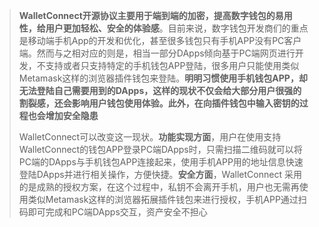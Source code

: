 > **WalletConnect开源协议主要用于端到端的加密，提高数字钱包的易用性，给用户更加轻松、安全的体验感**。目前来说，数字钱包开发商们的重点是移动端手机App的开发和优化，甚至很多钱包只有手机APP没有PC客户端。然而与之相对应的则是，相当一部分DApps倾向基于PC端网页进行开发，不支持或者只支持特定的手机钱包APP登陆，很多用户只能使用类似Metamask这样的浏览器插件钱包来登陆。**明明习惯使用手机钱包APP，却无法登陆自己需要用到的DApps，这样的现状不仅会给大部分用户很强的割裂感，还会影响用户钱包使用体验。此外，在向插件钱包中输入密钥的过程也会增加安全隐患**
>
> WalletConnect可以改变这一现状。**功能实现方面**，用户在使用支持WalletConnect的钱包APP登录PC端DApps时，只需扫描二维码就可以将PC端的DApps与手机钱包APP连接起来，使用手机APP用的地址信息快速登陆DApps并进行相关操作，方便快捷。**安全方面**，WalletConnect 采用的是成熟的授权方案，在这个过程中，私钥不会离开手机，用户也无需再使用类似Metamask这样的浏览器拓展插件钱包来进行授权，手机APP通过扫码即可完成和PC端DApps交互，资产安全不担心
